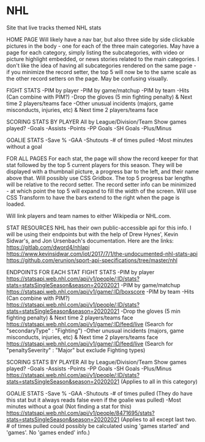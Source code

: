 # NHL
Site that live tracks themed NHL stats

HOME PAGE
Will likely have a nav bar, but also three side by side clickable pictures in the body - one for each of the three main categories. May have a page for each category, simply listing the subcategories, with video or picture highlight embedded, or news stories related to the main categories. I don't like the idea of having all subcategories rendered on the same page - if you minimize the record setter, the top 5 will now be to the same scale as the other record setters on the page. May be confusing visually.

FIGHT STATS
-PIM by player
-PIM by game/matchup
-PIM by team
-Hits (Can combine with PIM?)
-Drop the gloves (5 min fighting penalty) & Next time 2 players/teams face
-Other unusual incidents (majors, game misconducts, injuries, etc) & Next time 2 players/teams face

SCORING STATS BY PLAYER
All by League/Division/Team
Show games played?
-Goals
-Assists
-Points
-PP Goals
-SH Goals
-Plus/Minus

GOALIE STATS
-Save %
-GAA
-Shutouts
-# of times pulled
-Most minutes without a goal


FOR ALL PAGES
For each stat, the page will show the record keeper for that stat followed by the top 5 current players for this season. They will be displayed with a thumbnail picture, a progress bar to the left, and their name above that. Will possibly use CSS Gridbox. The top 5 progress bar lengths will be relative to the record setter. The record setter info can be minimized - at which point the top 5 will expand to fill the width of the screen. Will use CSS Transform to have the bars extend to the right when the page is loaded.

Will link players and team names to either Wikipedia or NHL.com.


STAT RESOURCES
NHL has their own public-accessible api for this info. I will be using their endpoints but with the help of Drew Hynes', Kevin Sidwar's, and Jon Ursenbach's documentation. Here are the links:
https://gitlab.com/dword4/nhlapi
https://www.kevinsidwar.com/iot/2017/7/1/the-undocumented-nhl-stats-api
https://github.com/erunion/sport-api-specifications/tree/master/nhl

ENDPOINTS FOR EACH STAT
FIGHT STATS
-PIM by player
https://statsapi.web.nhl.com/api/v1/people/:ID/stats?stats=statsSingleSeason&season=20202021
-PIM by game/matchup
https://statsapi.web.nhl.com/api/v1/game/:ID/boxscore
-PIM by team
-Hits (Can combine with PIM?)
https://statsapi.web.nhl.com/api/v1/people/:ID/stats?stats=statsSingleSeason&season=20202021
-Drop the gloves (5 min fighting penalty) & Next time 2 players/teams face
https://statsapi.web.nhl.com/api/v1/game/:ID/feed/live (Search for "secondaryType" : "Fighting")
-Other unusual incidents (majors, game misconducts, injuries, etc) & Next time 2 players/teams face
https://statsapi.web.nhl.com/api/v1/game/:ID/feed/live (Search for "penaltySeverity" : "Major" but exclude Fighting types)

SCORING STATS BY PLAYER
All by League/Division/Team
Show games played?
-Goals
-Assists
-Points
-PP Goals
-SH Goals
-Plus/Minus
https://statsapi.web.nhl.com/api/v1/people/:ID/stats?stats=statsSingleSeason&season=20202021 (Applies to all in this category)

GOALIE STATS
-Save %
-GAA
-Shutouts
-# of times pulled (They do have this stat but it always reads false even if the goalie was pulled)
-Most minutes without a goal (Not finding a stat for this)
https://statsapi.web.nhl.com/api/v1/people/8471695/stats?stats=statsSingleSeason&season=20202021
(Applies to all except last two. # of times pulled could possibly be calculated using 'games started' and 'games'. No 'games ended' info.)
